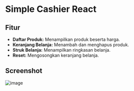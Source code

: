 # Simple Cashier React

## Fitur

- **Daftar Produk:** Menampilkan produk beserta harga.
- **Keranjang Belanja:** Menambah dan menghapus produk.
- **Struk Belanja:** Menampilkan ringkasan belanja.
- **Reset:** Mengosongkan keranjang belanja.

## Screenshot
![image](https://github.com/user-attachments/assets/1940021f-213b-4907-8fd3-3302aa42f8c7)

